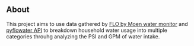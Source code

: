 ## About
This project aims to use data gathered by [FLO by Moen water monitor](https://www.moen.com/flo) and [pyflowater API](https://github.com/rsnodgrass/pyflowater) to breakdown household water usage into multiple categories throuhg analyzing the PSI and GPM of water intake.
